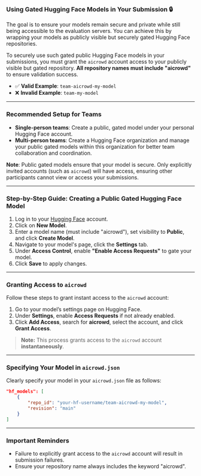 ### Using Gated Hugging Face Models in Your Submission 🔒

The goal is to ensure your models remain secure and private while still being accessible to the evaluation servers. You can achieve this by wrapping your models as publicly visible but securely gated Hugging Face repositories.

To securely use such gated public Hugging Face models in your submissions, you must grant the `aicrowd` account access to your publicly visible but gated repository. **All repository names must include "aicrowd"** to ensure validation success.

- ✅ **Valid Example**: `team-aicrowd-my-model`
- ❌ **Invalid Example**: `team-my-model`

---

### Recommended Setup for Teams

- **Single-person teams**: Create a public, gated model under your personal Hugging Face account.
- **Multi-person teams**: Create a Hugging Face organization and manage your public gated models within this organization for better team collaboration and coordination.

**Note**: Public gated models ensure that your model is secure. Only explicitly invited accounts (such as `aicrowd`) will have access, ensuring other participants cannot view or access your submissions.

---

### Step-by-Step Guide: Creating a Public Gated Hugging Face Model

1. Log in to your [Hugging Face](https://huggingface.co/) account.
2. Click on **New Model**.
3. Enter a model name (must include "aicrowd"), set visibility to **Public**, and click **Create Model**.
4. Navigate to your model's page, click the **Settings** tab.
5. Under **Access Control**, enable **"Enable Access Requests"** to gate your model.
6. Click **Save** to apply changes.

---

### Granting Access to `aicrowd`

Follow these steps to grant instant access to the `aicrowd` account:

1. Go to your model’s settings page on Hugging Face.
2. Under **Settings**, enable **Access Requests** if not already enabled.
3. Click **Add Access**, search for **aicrowd**, select the account, and click **Grant Access**.

> **Note:** This process grants access to the `aicrowd` account **instantaneously**.

---

### Specifying Your Model in `aicrowd.json`

Clearly specify your model in your `aicrowd.json` file as follows:

```json
"hf_models": [
    {
        "repo_id": "your-hf-username/team-aicrowd-my-model",
        "revision": "main"
    }
]
```

---

### Important Reminders

- Failure to explicitly grant access to the `aicrowd` account will result in submission failures.
- Ensure your repository name always includes the keyword "aicrowd".

